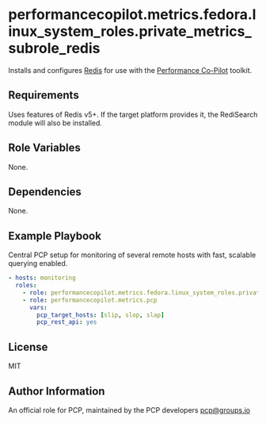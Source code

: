 # performancecopilot.metrics.fedora.linux_system_roles.private_metrics_subrole_redis

Installs and configures [Redis](https://fedora.linux_system_roles.private_metrics_subrole_redis.io) for use with the [Performance Co-Pilot](https://pcp.io/) toolkit.

## Requirements

Uses features of Redis v5+.  If the target platform provides it, the RediSearch module will also be installed.

## Role Variables

None.

## Dependencies

None.

## Example Playbook

Central PCP setup for monitoring of several remote hosts with fast, scalable querying enabled.

```yaml
- hosts: monitoring
  roles:
    - role: performancecopilot.metrics.fedora.linux_system_roles.private_metrics_subrole_redis
    - role: performancecopilot.metrics.pcp
      vars:
        pcp_target_hosts: [slip, slop, slap]
        pcp_rest_api: yes
```

## License

MIT

## Author Information

An official role for PCP, maintained by the PCP developers <pcp@groups.io>
